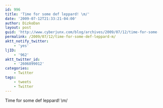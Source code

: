 ```yaml
---
id: 996
title: 'Time for some def leppard! \m/'
date: '2009-07-12T21:33:21-04:00'
author: DizkoDan
layout: post
guid: 'http://www.cyberjunx.com/blog/archives/2009/07/12/time-for-some-def-leppard-m/'
permalink: /2009/07/12/time-for-some-def-leppard-m/
aktt_notify_twitter:
    - 'yes'
ljID:
    - '962'
aktt_twitter_id:
    - '2606899012'
categories:
    - Twitter
tags:
    - tweets
    - Twitter
---
```


Time for some def leppard! \\m/